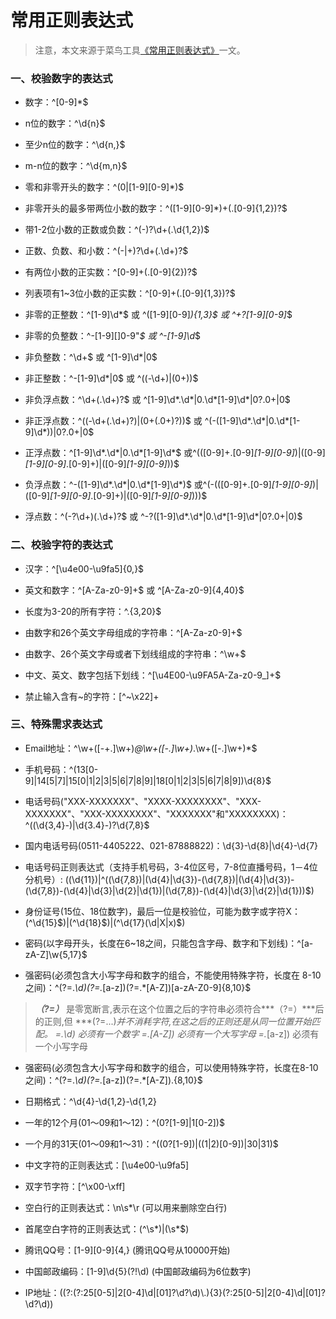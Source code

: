 # 常用正则表达式

> 注意，本文来源于菜鸟工具[《常用正则表达式》][1]一文。

### 一、**校验数字的表达式**

 - 数字：^[0-9]*$

 - n位的数字：^\d{n}$

 - 至少n位的数字：^\d{n,}$

 - m-n位的数字：^\d{m,n}$

 - 零和非零开头的数字：^(0|[1-9][0-9]*)$

 - 非零开头的最多带两位小数的数字：^([1-9][0-9]*)+(\.[0-9]{1,2})?$

 - 带1-2位小数的正数或负数：^(\-)?\d+(\.\d{1,2})$

 - 正数、负数、和小数：^(\-|\+)?\d+(\.\d+)?$

 - 有两位小数的正实数：^[0-9]+(\.[0-9]{2})?$

 - 列表项有1~3位小数的正实数：^[0-9]+(\.[0-9]{1,3})?$
 
 - 非零的正整数：^[1-9]\d*$ 或 ^([1-9][0-9]*){1,3}$ 或 ^\+?[1-9][0-9]*$
 
 - 非零的负整数：^\-[1-9][]0-9"*$ 或 ^-[1-9]\d*$
 
 - 非负整数：^\d+$ 或 ^[1-9]\d*|0$
 
 - 非正整数：^-[1-9]\d*|0$ 或 ^((-\d+)|(0+))$
 
 - 非负浮点数：^\d+(\.\d+)?$ 或 ^[1-9]\d*\.\d*|0\.\d*[1-9]\d*|0?\.0+|0$
 
 - 非正浮点数：^((-\d+(\.\d+)?)|(0+(\.0+)?))$ 或 ^(-([1-9]\d*\.\d*|0\.\d*[1-9]\d*))|0?\.0+|0$
 
 - 正浮点数：^[1-9]\d*\.\d*|0\.\d*[1-9]\d*$ 或^(([0-9]+\.[0-9]*[1-9][0-9]*)|([0-9]*[1-9][0-9]*\.[0-9]+)|([0-9]*[1-9][0-9]*))$
 
 - 负浮点数：^-([1-9]\d*\.\d*|0\.\d*[1-9]\d*)$ 或^(-(([0-9]+\.[0-9]*[1-9][0-9]*)|([0-9]*[1-9][0-9]*\.[0-9]+)|([0-9]*[1-9][0-9]*)))$
 
 - 浮点数：^(-?\d+)(\.\d+)?$ 或 ^-?([1-9]\d*\.\d*|0\.\d*[1-9]\d*|0?\.0+|0)$


### **二、校验字符的表达式**

 - 汉字：^[\u4e00-\u9fa5]{0,}$
 
 - 英文和数字：^[A-Za-z0-9]+$ 或 ^[A-Za-z0-9]{4,40}$
 
 - 长度为3-20的所有字符：^.{3,20}$
 
 - 由数字和26个英文字母组成的字符串：^[A-Za-z0-9]+$
 
 - 由数字、26个英文字母或者下划线组成的字符串：^\w+$
 
 - 中文、英文、数字包括下划线：^[\u4E00-\u9FA5A-Za-z0-9_]+$
 
 - 禁止输入含有~的字符：[^~\x22]+



### **三、特殊需求表达式**

 - Email地址：^\w+([-+.]\w+)*@\w+([-.]\w+)*\.\w+([-.]\w+)*$
 
 - 手机号码：^(13[0-9]|14[5|7]|15[0|1|2|3|5|6|7|8|9]|18[0|1|2|3|5|6|7|8|9])\d{8}$
 
 - 电话号码("XXX-XXXXXXX"、"XXXX-XXXXXXXX"、"XXX-XXXXXXX"、"XXX-XXXXXXXX"、"XXXXXXX"和"XXXXXXXX)：^(\(\d{3,4}-)|\d{3.4}-)?\d{7,8}$
 
 - 国内电话号码(0511-4405222、021-87888822)：\d{3}-\d{8}|\d{4}-\d{7}

 - 电话号码正则表达式（支持手机号码，3-4位区号，7-8位直播号码，1－4位分机号）:
   ((\d{11})|^((\d{7,8})|(\d{4}|\d{3})-(\d{7,8})|(\d{4}|\d{3})-(\d{7,8})-(\d{4}|\d{3}|\d{2}|\d{1})|(\d{7,8})-(\d{4}|\d{3}|\d{2}|\d{1}))$)

 - 身份证号(15位、18位数字)，最后一位是校验位，可能为数字或字符X：(^\d{15}$)|(^\d{18}$)|(^\d{17}(\d|X|x)$)

 - 密码(以字母开头，长度在6~18之间，只能包含字母、数字和下划线)：^[a-zA-Z]\w{5,17}$
 
 - 强密码(必须包含大小写字母和数字的组合，不能使用特殊字符，长度在 8-10
   之间)：^(?=.*\d)(?=.*[a-z])(?=.*[A-Z])[a-zA-Z0-9]{8,10}$

> ***（?=）*** 是零宽断言,表示在这个位置之后的字符串必须符合***（?=）***后的正则,但 ***(?=...)***并不消耗字符,在这之后的正则还是从同一位置开始匹配。
=.*\d) 必须有一个数字
=.*[A-Z]) 必须有一个大写字母
=.*[a-z]) 必须有一个小写字母 

 - 强密码(必须包含大小写字母和数字的组合，可以使用特殊字符，长度在8-10之间)：^(?=.*\d)(?=.*[a-z])(?=.*[A-Z]).{8,10}$
 
 - 日期格式：^\d{4}-\d{1,2}-\d{1,2}
 
 - 一年的12个月(01～09和1～12)：^(0?[1-9]|1[0-2])$

 - 一个月的31天(01～09和1～31)：^((0?[1-9])|((1|2)[0-9])|30|31)$

 - 中文字符的正则表达式：[\u4e00-\u9fa5]

 - 双字节字符：[^\x00-\xff]

 - 空白行的正则表达式：\n\s*\r (可以用来删除空白行)


 - 首尾空白字符的正则表达式：(^\s*)|(\s*$)

 - 腾讯QQ号：[1-9][0-9]{4,} (腾讯QQ号从10000开始)

 - 中国邮政编码：[1-9]\d{5}(?!\d) (中国邮政编码为6位数字)

 - IP地址：((?:(?:25[0-5]|2[0-4]\\d|[01]?\\d?\\d)\\.){3}(?:25[0-5]|2[0-4]\\d|[01]?\\d?\\d))

  [1]: https://c.runoob.com/front-end/854

